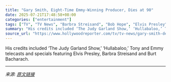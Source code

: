 ```yaml
---
title: "Gary Smith, Eight-Time Emmy-Winning Producer, Dies at 90"
date: 2025-07-21T17:48:58+08:00
categories: ["entertainment"]
tags: ["TV", "TV News", "Barbra Streisand", "Bob Hope", "Elvis Presley", "Frank Sinatra", "Obituaries"]
summary: "His credits included ‘The Judy Garland Show,’ ‘Hullabaloo,’ Tony and Emmy telecasts and specials featuring Elvis Presley, Barbra Streisand and Burt Bacharach."
source_url: "https://www.hollywoodreporter.com/tv/tv-news/gary-smith-dead-emmy-winning-producer-1236324736/"
---
```


His credits included ‘The Judy Garland Show,’ ‘Hullabaloo,’ Tony and Emmy telecasts and specials featuring Elvis Presley, Barbra Streisand and Burt Bacharach.

---

*来源: [原文链接](https://www.hollywoodreporter.com/tv/tv-news/gary-smith-dead-emmy-winning-producer-1236324736/)*
